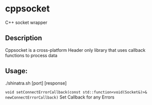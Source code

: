# cppsocket 
C++ socket wrapper

Description
------
Cppsocket is a cross-platform Header only library that uses callback functions to process data  

## Usage:
./shinatra.sh [port] [response] 

`void setConnectErrorCallback(const std::function<void(Socket&)>& newConnectErrorCallback)`
Set Callback for any Errors

<!-- // To transform into Docs
#include <iostream>
#include <chrono>
#include <thread>
#include <sstream>
#include "Socket.hpp"

static void printUsage(const std::string& executable)
{
    std::cout << "Usage: " << executable << " [server|client] [port|address]" << std::endl;
}

int main(int argc, const char* argv[])
{
    try
    {
        if (argc < 3)
        {
            printUsage(argc ? argv[0] : "test");
            return EXIT_SUCCESS;
        }

        std::string type = argv[1];
        std::string address = argv[2];

        cppsocket::Network network;
        cppsocket::Socket server(network);
        cppsocket::Socket client(network);
        std::vector<cppsocket::Socket> clientSockets;

        if (type == "server")
        {
            std::istringstream buffer(address);
            uint16_t port;
            buffer >> port;

            server.setBlocking(false);
            server.startAccept(cppsocket::ANY_ADDRESS, port);

            server.setAcceptCallback([&clientSockets](cppsocket::Socket&, cppsocket::Socket& c) {
                std::cout << "Client connected" << std::endl;
                c.startRead();
                c.send({'t', 'e', 's', 't', '\0'});
                c.setCloseCallback([&clientSockets](cppsocket::Socket& socket) {
                    std::cout << "Client at " << cppsocket::ipToString(socket.getRemoteIPAddress()) << " disconnected" << std::endl;

                    for (auto i = clientSockets.begin(); i != clientSockets.end();)
                    {
                        if (&(*i) == &socket)
                        {
                            clientSockets.erase(i);
                            break;
                        }
                        else
                            ++i;
                    }

                });
                clientSockets.push_back(std::move(c));
            });
        }
        else if (type == "client")
        {
            client.setBlocking(false);
            client.setConnectTimeout(2.0f);
            client.connect(address);

            client.setReadCallback([](cppsocket::Socket& socket, const std::vector<uint8_t>& data) {
                std::cout << "Got data: " << data.data() << " from " << cppsocket::ipToString(socket.getRemoteIPAddress()) << std::endl;
            });

            client.setConnectCallback([](cppsocket::Socket& socket) {
                std::cout << "Connected to " << cppsocket::ipToString(socket.getRemoteIPAddress()) << std::endl;

                socket.send({'t', 'e', 's', 't', '\0'});
            });

            client.setConnectErrorCallback([&client, address](cppsocket::Socket& socket) {
                std::cout << "Failed to connected to " << cppsocket::ipToString(socket.getRemoteIPAddress()) << std::endl;

                client.connect(address);
            });
        }

        const std::chrono::microseconds sleepTime(10000);

        for (;;)
        {
            network.update();

            std::this_thread::sleep_for(sleepTime);
        }
    }
    catch (const std::exception& e)
    {
        std::cerr << "Error: " << e.what() << std::endl;
        return EXIT_FAILURE;
    }
    catch (...)
    {
        std::cerr << "Error" << std::endl;
        return EXIT_FAILURE;
    }

    return EXIT_SUCCESS;
}
 --->
